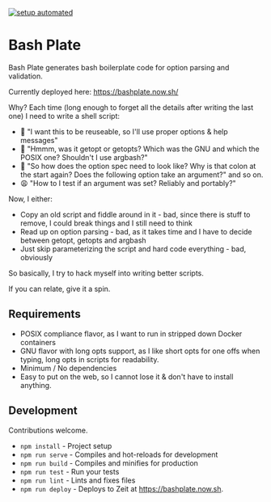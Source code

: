 [![setup automated](https://img.shields.io/badge/Gitpod-ready_to_code-blue?logo=gitpod)](https://gitpod.io/from-referrer/)

# Bash Plate

Bash Plate generates bash boilerplate code for option parsing and validation.

Currently deployed here: https://bashplate.now.sh/

Why? Each time (long enough to forget all the details after writing the last one) I need to write a shell script:
* 🧐 "I want this to be reuseable, so I'll use proper options & help messages"
* 🤔 "Hmmm, was it getopt or getopts? Which was the GNU and which the POSIX one? Shouldn't I use argbash?" 
* 😤 "So how does the option spec need to look like? Why is that colon at the start again? Does the following option take an argument?" and so on.
* 😩 "How to I test if an argument was set? Reliably and portably?"

Now, I either:
* Copy an old script and fiddle around in it - bad, since there is stuff to remove, I could break things and I still need to think
* Read up on option parsing - bad, as it takes time and I have to decide between getopt, getopts and argbash
* Just skip parameterizing the script and hard code everything - bad, obviously

So basically, I try to hack myself into writing better scripts.

If you can relate, give it a spin.

## Requirements

* POSIX compliance flavor, as I want to run in stripped down Docker containers
* GNU flavor with long opts support, as I like short opts for one offs when typing, long opts in scripts for readability.
* Minimum / No dependencies
* Easy to put on the web, so I cannot lose it & don't have to install anything.

## Development

Contributions welcome.

* `npm install` - Project setup
* `npm run serve` - Compiles and hot-reloads for development
* `npm run build` - Compiles and minifies for production
* `npm run test` - Run your tests
* `npm run lint` - Lints and fixes files
* `npm run deploy` - Deploys to Zeit at https://bashplate.now.sh.
